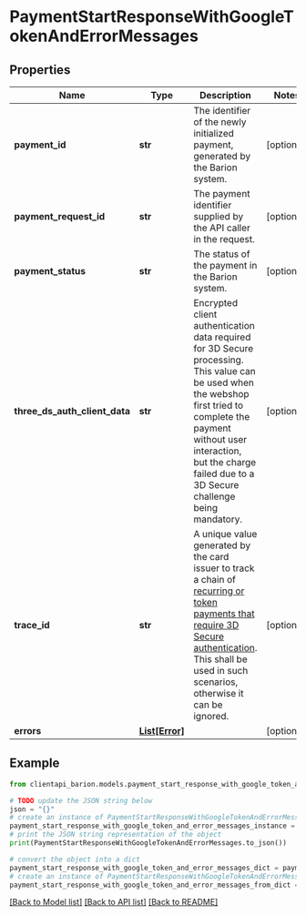 # PaymentStartResponseWithGoogleTokenAndErrorMessages


## Properties

Name | Type | Description | Notes
------------ | ------------- | ------------- | -------------
**payment_id** | **str** | The identifier of the newly initialized payment, generated by the Barion system. | [optional] 
**payment_request_id** | **str** | The payment identifier supplied by the API caller in the request. | [optional] 
**payment_status** | **str** | The status of the payment in the Barion system. | [optional] 
**three_ds_auth_client_data** | **str** | Encrypted client authentication data required for 3D Secure processing. This value can be used when the webshop first tried to complete the payment without user interaction, but the charge failed due to a 3D Secure challenge being mandatory. | [optional] 
**trace_id** | **str** | A unique value generated by the card issuer to track a chain of [recurring or token payments that require 3D Secure authentication](https://docs.barion.com/Token_payment_3D_Secure). This shall be used in such scenarios, otherwise it can be ignored. | [optional] 
**errors** | [**List[Error]**](Error.md) |  | [optional] 

## Example

```python
from clientapi_barion.models.payment_start_response_with_google_token_and_error_messages import PaymentStartResponseWithGoogleTokenAndErrorMessages

# TODO update the JSON string below
json = "{}"
# create an instance of PaymentStartResponseWithGoogleTokenAndErrorMessages from a JSON string
payment_start_response_with_google_token_and_error_messages_instance = PaymentStartResponseWithGoogleTokenAndErrorMessages.from_json(json)
# print the JSON string representation of the object
print(PaymentStartResponseWithGoogleTokenAndErrorMessages.to_json())

# convert the object into a dict
payment_start_response_with_google_token_and_error_messages_dict = payment_start_response_with_google_token_and_error_messages_instance.to_dict()
# create an instance of PaymentStartResponseWithGoogleTokenAndErrorMessages from a dict
payment_start_response_with_google_token_and_error_messages_from_dict = PaymentStartResponseWithGoogleTokenAndErrorMessages.from_dict(payment_start_response_with_google_token_and_error_messages_dict)
```
[[Back to Model list]](../README.md#documentation-for-models) [[Back to API list]](../README.md#documentation-for-api-endpoints) [[Back to README]](../README.md)


